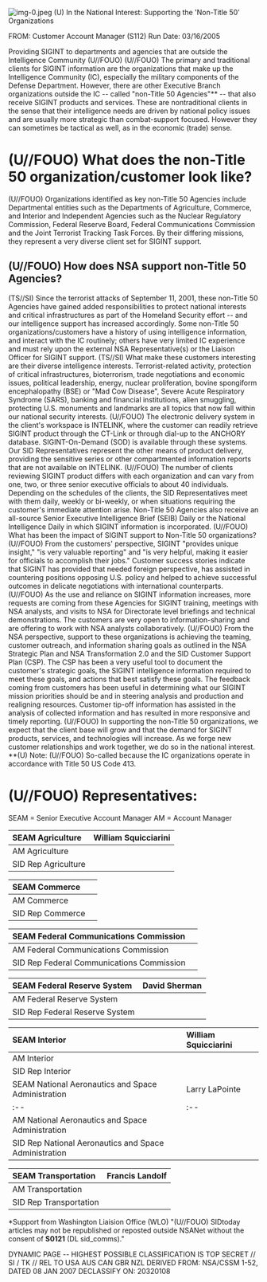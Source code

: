 ![img-0.jpeg](img-0.jpeg)
(U) In the National Interest: Supporting the 'Non-Title 50' Organizations

FROM:
Customer Account Manager (S112)
Run Date: 03/16/2005

Providing SIGINT to departments and agencies that are outside the Intelligence Community (U//FOUO)
(U//FOUO) The primary and traditional clients for SIGINT information are the organizations that make up the Intelligence Community (IC), especially the military components of the Defense Department. However, there are other Executive Branch organizations outside the IC -- called "non-Title 50 Agencies"** -- that also receive SIGINT products and services. These are nontraditional clients in the sense that their intelligence needs are driven by national policy issues and are usually more strategic than combat-support focused. However they can sometimes be tactical as well, as in the economic (trade) sense.

# (U//FOUO) What does the non-Title 50 organization/customer look like? 

(U//FOUO) Organizations identified as key non-Title 50 Agencies include Departmental entities such as the Departments of Agriculture, Commerce, and Interior and Independent Agencies such as the Nuclear Regulatory Commission, Federal Reserve Board, Federal Communications Commission and the Joint Terrorist Tracking Task Forces. By their differing missions, they represent a very diverse client set for SIGINT support.

## (U//FOUO) How does NSA support non-Title 50 Agencies?

(TS//SI) Since the terrorist attacks of September 11, 2001, these non-Title 50 Agencies have gained added responsibilities to protect national interests and critical infrastructures as part of the Homeland Security effort -- and our intelligence support has increased accordingly. Some non-Title 50 organizations/customers have a history of using intelligence information, and interact with the IC routinely; others have very limited IC experience and must rely upon the external NSA Representative(s) or the Liaison Officer for SIGINT support.
(TS//SI) What make these customers interesting are their diverse intelligence interests. Terrorist-related activity, protection of critical infrastructures, bioterrorism, trade negotiations and economic issues, political leadership, energy, nuclear proliferation, bovine spongiform encephalopathy (BSE) or "Mad Cow Disease", Severe Acute Respiratory Syndrome (SARS), banking and financial institutions, alien smuggling, protecting U.S. monuments and landmarks are all topics that now fall within our national security interests.
(U//FOUO) The electronic delivery system in the client's workspace is INTELINK, where the customer can readily retrieve SIGINT product through the CT-Link or through dial-up to the ANCHORY database. SIGINT-On-Demand (SOD) is available through these systems. Our SID Representatives represent the other means of product delivery, providing the sensitive series or other compartmented information reports that are not available on INTELINK.
(U//FOUO) The number of clients reviewing SIGINT product differs with each organization and can vary from one, two, or three senior executive officials to about 40 individuals. Depending on the schedules of the clients, the SID Representatives meet with them daily, weekly or bi-weekly, or when situations requiring the customer's immediate attention arise. Non-Title 50 Agencies also receive an all-source Senior Executive Intelligence Brief (SEIB) Daily or the National Intelligence Daily in which SIGINT information is incorporated.
(U//FOUO) What has been the impact of SIGINT support to Non-Title 50 organizations?
(U//FOUO) From the customers' perspective, SIGINT "provides unique insight," "is very valuable reporting" and "is very helpful, making it easier for officials to accomplish their jobs." Customer success stories indicate that SIGINT has provided that needed foreign perspective, has assisted in countering positions opposing U.S. policy and helped to achieve successful outcomes in delicate negotiations with international counterparts.
(U//FOUO) As the use and reliance on SIGINT information increases, more requests are coming from these Agencies for SIGINT training, meetings with NSA analysts, and visits to NSA for Directorate level briefings and technical demonstrations. The customers are very open to information-sharing and are offering to work with NSA analysts collaboratively.
(U//FOUO) From the NSA perspective, support to these organizations is achieving the teaming, customer outreach, and information sharing goals as outlined in the NSA Strategic Plan and NSA Transformation 2.0 and the SID Customer Support Plan (CSP). The CSP has been a very useful tool to document the customer's strategic goals, the SIGINT intelligence information required to meet these goals, and actions that best satisfy these goals. The feedback coming from customers has been useful in determining what our SIGINT mission priorities should be and in steering analysis and production and realigning resources. Customer tip-off information has assisted in the analysis of collected information and has resulted in more responsive and timely reporting.
(U//FOUO) In supporting the non-Title 50 organizations, we expect that the client base will grow and that the demand for SIGINT products, services, and technologies will increase. As we forge new customer relationships and work together, we do so in the national interest.
**(U) Note:
(U//FOUO) So-called because the IC organizations operate in accordance with Title 50 US Code 413.

# (U//FOUO) Representatives: 

SEAM = Senior Executive Account Manager
AM = Account Manager

| SEAM Agriculture | William Squicciarini |
| :-- | :-- |
| AM Agriculture |  |
| SID Rep Agriculture |  |


| SEAM Commerce |  |
| :-- | :-- |
| AM Commerce |  |
| SID Rep Commerce |  |


| SEAM Federal Communications Commission |  |
| :-- | :-- |
| AM Federal Communications Commission |  |
| SID Rep Federal Communications Commission |  |


| SEAM Federal Reserve System | David Sherman |
| :-- | :-- |
| AM Federal Reserve System |  |
| SID Rep Federal Reserve System |  |


| SEAM Interior | William Squicciarini |
| :-- | :-- |
| AM Interior |  |
| SID Rep Interior |  |
| SEAM National Aeronautics and Space Administration | Larry LaPointe |
| :-- | :-- |
| AM National Aeronautics and Space Administration |  |
| SID Rep National Aeronautics and Space Administration |  |


| SEAM Transportation | Francis Landolf |
| :-- | :-- |
| AM Transportation |  |
| SID Rep Transportation |  |

*Support from Washington Liaision Office (WLO)
"(U//FOUO) SIDtoday articles may not be republished or reposted outside NSANet without the consent of $\mathbf{S 0 1 2 1}$ (DL sid_comms)."

DYNAMIC PAGE -- HIGHEST POSSIBLE CLASSIFICATION IS TOP SECRET // SI / TK // REL TO USA AUS CAN GBR NZL DERIVED FROM: NSA/CSSM 1-52, DATED 08 JAN 2007 DECLASSIFY ON: 20320108
